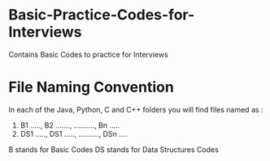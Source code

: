 # Basic-Practice-Codes-for-Interviews
Contains Basic Codes to practice for Interviews 

# File Naming Convention
In each of the Java, Python, C and C++ folders you will find files named as :
1. B1 ....., B2 ......., .........., Bn .....
2. DS1 ....., DS1 ....., .........., DSn ....

B stands for Basic Codes 
DS stands for Data Structures Codes
